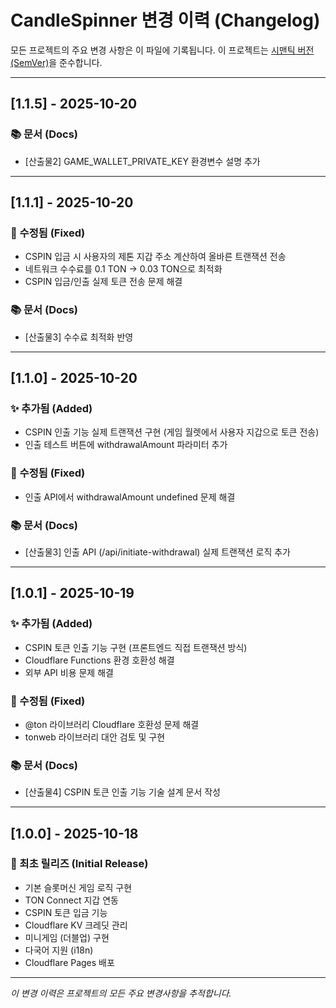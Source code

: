 # CandleSpinner 변경 이력 (Changelog)

모든 프로젝트의 주요 변경 사항은 이 파일에 기록됩니다.
이 프로젝트는 [시맨틱 버전(SemVer)](https://semver.org/lang/ko/)을 준수합니다.

---

## [1.1.5] - 2025-10-20

### 📚 문서 (Docs)
- [산출물2] GAME_WALLET_PRIVATE_KEY 환경변수 설명 추가

---

## [1.1.1] - 2025-10-20

### 🐛 수정됨 (Fixed)
- CSPIN 입금 시 사용자의 제톤 지갑 주소 계산하여 올바른 트랜잭션 전송
- 네트워크 수수료를 0.1 TON → 0.03 TON으로 최적화
- CSPIN 입금/인출 실제 토큰 전송 문제 해결

### 📚 문서 (Docs)
- [산출물3] 수수료 최적화 반영

---

## [1.1.0] - 2025-10-20

### ✨ 추가됨 (Added)
- CSPIN 인출 기능 실제 트랜잭션 구현 (게임 월렛에서 사용자 지갑으로 토큰 전송)
- 인출 테스트 버튼에 withdrawalAmount 파라미터 추가

### 🐛 수정됨 (Fixed)
- 인출 API에서 withdrawalAmount undefined 문제 해결

### 📚 문서 (Docs)
- [산출물3] 인출 API (/api/initiate-withdrawal) 실제 트랜잭션 로직 추가

---

## [1.0.1] - 2025-10-19

### ✨ 추가됨 (Added)
- CSPIN 토큰 인출 기능 구현 (프론트엔드 직접 트랜잭션 방식)
- Cloudflare Functions 환경 호환성 해결
- 외부 API 비용 문제 해결

### 🐛 수정됨 (Fixed)
- @ton 라이브러리 Cloudflare 호환성 문제 해결
- tonweb 라이브러리 대안 검토 및 구현

### 📚 문서 (Docs)
- [산출물4] CSPIN 토큰 인출 기능 기술 설계 문서 작성

---

## [1.0.0] - 2025-10-18

### 🎉 최초 릴리즈 (Initial Release)
- 기본 슬롯머신 게임 로직 구현
- TON Connect 지갑 연동
- CSPIN 토큰 입금 기능
- Cloudflare KV 크레딧 관리
- 미니게임 (더블업) 구현
- 다국어 지원 (i18n)
- Cloudflare Pages 배포

---

*이 변경 이력은 프로젝트의 모든 주요 변경사항을 추적합니다.*